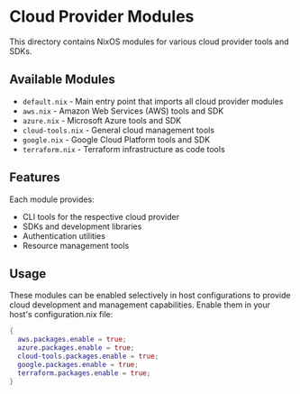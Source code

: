 # Cloud Provider Modules

This directory contains NixOS modules for various cloud provider tools and SDKs.

## Available Modules

- `default.nix` - Main entry point that imports all cloud provider modules
- `aws.nix` - Amazon Web Services (AWS) tools and SDK
- `azure.nix` - Microsoft Azure tools and SDK
- `cloud-tools.nix` - General cloud management tools
- `google.nix` - Google Cloud Platform tools and SDK
- `terraform.nix` - Terraform infrastructure as code tools

## Features

Each module provides:

- CLI tools for the respective cloud provider
- SDKs and development libraries
- Authentication utilities
- Resource management tools

## Usage

These modules can be enabled selectively in host configurations to provide cloud development and management capabilities. Enable them in your host's configuration.nix file:

```nix
{
  aws.packages.enable = true;
  azure.packages.enable = true;
  cloud-tools.packages.enable = true;
  google.packages.enable = true;
  terraform.packages.enable = true;
}
```
